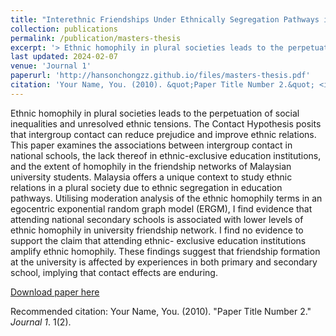 ```yaml
---
title: "Interethnic Friendships Under Ethnically Segregation Pathways in Education: The Case of Malaysia"
collection: publications
permalink: /publication/masters-thesis
excerpt: '> Ethnic homophily in plural societies leads to the perpetuation of social inequalities and unresolved ethnic tensions. The Contact Hypothesis posits that intergroup contact can reduce prejudice and improve ethnic relations. This paper examines the associations between intergroup contact in national schools, the lack thereof in ethnic-exclusive education institutions, and the extent of homophily in the friendship networks of Malaysian university students. Malaysia offers a unique context to study ethnic relations in a plural society due to ethnic segregation in education pathways. Utilising moderation analysis of the ethnic homophily terms in an egocentric exponential random graph model (ERGM), I find evidence that attending national secondary schools is associated with lower levels of ethnic homophily in university friendship network. I find no evidence to support the claim that attending ethnic- exclusive education institutions amplify ethnic homophily. These findings suggest that friendship formation at the university is affected by experiences in both primary and secondary school, implying that contact effects are enduring.'
last updated: 2024-02-07
venue: 'Journal 1'
paperurl: 'http://hansonchongzz.github.io/files/masters-thesis.pdf'
citation: 'Your Name, You. (2010). &quot;Paper Title Number 2.&quot; <i>Journal 1</i>. 1(2).'
---
```


Ethnic homophily in plural societies leads to the perpetuation of social inequalities and unresolved ethnic tensions. The Contact Hypothesis posits that intergroup contact can reduce prejudice and improve ethnic relations. This paper examines the associations between intergroup contact in national schools, the lack thereof in ethnic-exclusive education institutions, and the extent of homophily in the friendship networks of Malaysian university students. Malaysia offers a unique context to study ethnic relations in a plural society due to ethnic segregation in education pathways. Utilising moderation analysis of the ethnic homophily terms in an egocentric exponential random graph model (ERGM), I find evidence that attending national secondary schools is associated with lower levels of ethnic homophily in university friendship network. I find no evidence to support the claim that attending ethnic- exclusive education institutions amplify ethnic homophily. These findings suggest that friendship formation at the university is affected by experiences in both primary and secondary school, implying that contact effects are enduring.

[Download paper here](http://hansonchongzz.github.io/files/masters-thesis.pdf)

Recommended citation: Your Name, You. (2010). "Paper Title Number 2." <i>Journal 1</i>. 1(2).

